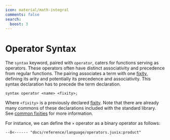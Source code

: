 ```yaml
---
icon: material/math-integral
comments: false
search:
  boost: 3
---
```


# Operator Syntax

The `syntax` keyword, paired with `operator`, caters for functions serving as
operators. These operators often have distinct associativity and precedence from
regular functions. The pairing associates a term with one [fixity](./fixity.md),
defining its arity and potentially its precedence and associativity. This syntax
declaration has to precede the term declaration.

```juvix
syntax operator <name> <fixity>;
```

Where `<fixity>` is a previously declared [fixity](./fixity.md). Note that there
are already many commons of these declarations included with the standard
library. See [common fixities](./fixity.md#examples-of-fixity-declarations) for more
information.

For instance, we can define the `×` operator as a binary operator as follows:

```juvix
--8<------ "docs/reference/language/operators.juvix:product"
```
